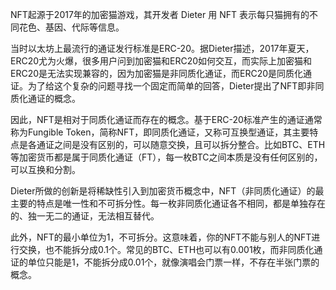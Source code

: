 NFT起源于2017年的加密猫游戏，其开发者 Dieter 用 NFT 表示每只猫拥有的不同花色、基因、代际等信息。

当时以太坊上最流行的通证发行标准是ERC-20。据Dieter描述，2017年夏天，ERC20尤为火爆，很多用户问到加密猫和ERC20如何交互，而实际上加密猫和ERC20是无法实现兼容的，因为加密猫是非同质化通证，而ERC20是同质化通证。为了给这个复杂的问题寻找一个固定而简单的回答，Dieter提出了NFT即非同质化通证的概念。

因此，NFT是相对于同质化通证而存在的概念。基于ERC-20标准产生的通证通常称为Fungible Token，简称NFT，即同质化通证，又称可互换型通证，其主要特点是各通证之间是没有区别的，可以随意交换，且可以拆分整合。比如BTC、ETH等加密货币都是属于同质化通证（FT），每一枚BTC之间本质是没有任何区别的，可以互换和分割。

Dieter所做的创新是将稀缺性引入到加密货币概念中，NFT（非同质化通证）的最主要的特点是唯一性和不可拆分性。每一枚非同质化通证各不相同，都是单独存在的、独一无二的通证，无法相互替代。

此外，NFT的最小单位为1，不可拆分。这意味着，你的NFT不能与别人的NFT进行交换，也不能拆分成0.1个。常见的BTC、ETH也可以有0.001枚，而非同质化通证的单位只能是1，不能拆分成0.01个，就像演唱会门票一样，不存在半张门票的概念。